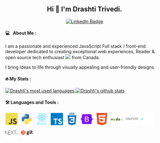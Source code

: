 <div id="header" align="center">
  <h2> Hi 👋 I'm Drashti Trivedi.</h2>
  <div id="badges">
    <a href="https://www.linkedin.com/in/drashti-trivedi-65879a116/">
      <img src="https://img.shields.io/badge/LinkedIn-blue?style=for-the-badge&logo=linkedin&logoColor=white" alt="LinkedIn Badge"/>
    </a>
  </div>
</div>

#### 💻 &nbsp; About Me :
I am a passionate and experienced JavaScript Full stack / front-end developer dedicated to creating exceptional web experiences, Reader & open source tech enthusiast <img src="https://media.giphy.com/media/WUlplcMpOCEmTGBtBW/giphy.gif" width="30"> from Canada.

I bring ideas to life through visually appealing and user-friendly designs.

#### :fire: My Stats :
<!--- [![GitHub Streak](http://github-readme-streak-stats.herokuapp.com?user=dstrivedi&theme=dark&background=000000)](https://git.io/streak-stats) 
 
[![Top Langs](https://github-readme-stats.vercel.app/api/top-langs/?username=dstrivedi&layout=compact&theme=light)](https://github.com/dstrivedi/github-readme-stats) -->

<a href="https://github.com/dstrivedi">
  <img align="center" src="https://github-readme-stats.vercel.app/api/top-langs/?username=dstrivedi&theme=light&layout=compact" width="205" alt="Drashti's most used languages" />
</a>
<a href="https://github.com/dstrivedi">
 <img align="center" src="https://github-readme-stats.vercel.app/api?username=dstrivedi&show_icons=true&theme=light&include_all_commits=true&hide=prs,contris,issues" width="350" alt="Drashti's github stats"/>
</a>

#### :hammer_and_wrench: Languages and Tools :
<div>
  <img src="https://github.com/devicons/devicon/blob/master/icons/javascript/javascript-original.svg" title="JavaScript" alt="JavaScript" width="40" height="40"/>&nbsp;
  <img src="https://github.com/devicons/devicon/blob/master/icons/python/python-original.svg" title="Python" alt="Pythhon" width="40" height="40"/>&nbsp;
  <img src="https://github.com/devicons/devicon/blob/master/icons/react/react-original-wordmark.svg" title="React" alt="React" width="40" height="40"/>&nbsp;
   <img src="https://github.com/devicons/devicon/blob/master/icons/typescript/typescript-original.svg" title="TypeScript" alt="TypeScript" width="40" height="40"/>&nbsp;
  <img src="https://github.com/devicons/devicon/blob/master/icons/css3/css3-plain-wordmark.svg"  title="CSS3" alt="CSS" width="40" height="40"/>&nbsp;
   <img src="https://github.com/devicons/devicon/blob/master/icons/bootstrap/bootstrap-original.svg" title="Bootstrap" alt="Bootstrap" width="40" height="40"/>&nbsp;
  <img src="https://github.com/devicons/devicon/blob/master/icons/html5/html5-original.svg" title="HTML5" alt="HTML" width="40" height="40"/>&nbsp;
  <img src="https://github.com/devicons/devicon/blob/master/icons/nodejs/nodejs-original-wordmark.svg" title="NodeJS" alt="NodeJS" width="40" height="40"/>&nbsp;
  <img src="https://github.com/devicons/devicon/blob/master/icons/express/express-original-wordmark.svg" title="Express" alt="Express" width="40" height="40"/>&nbsp;
  <img src="https://github.com/devicons/devicon/blob/master/icons/tailwindcss/tailwindcss-original-wordmark.svg" title="TailwindCSS" alt="TailwindCSS" width="40" height="40"/>&nbsp;
  <img src="https://github.com/devicons/devicon/blob/master/icons/nextjs/nextjs-original-wordmark.svg" title="NextJs" alt="NextJs" width="40" height="40"/>&nbsp;
  <img src="https://github.com/devicons/devicon/blob/master/icons/git/git-original-wordmark.svg" title="Git" **alt="Git" width="40" height="40"/>
</div>
